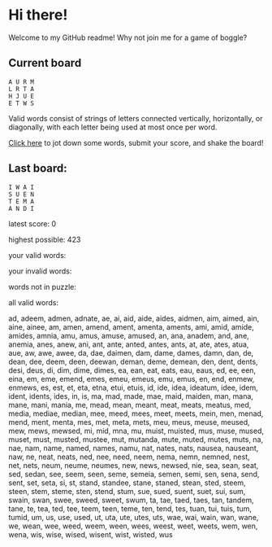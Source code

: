 # Hi there!

Welcome to my GitHub readme! Why not join me for a game of boggle?

## Current board

```
A U R M 
L R T A 
H J U E 
E T W S 
```

Valid words consist of strings of letters connected vertically, horizontally, or diagonally, with each letter being used at most once per word.

[Click here](https://github.com/bernardbeckerman/bernardbeckerman/issues/new?title=shake&body=A%20U%20R%20M%20%0AL%20R%20T%20A%20%0AH%20J%20U%20E%20%0AE%20T%20W%20S%20%0A%0ADon%27t%20delete%20this%20line.%20Write%20a%20comma-separated%20list%20of%20words%20below%2C%20then%20hit%20submit%20to%20score.%0A%0A) to jot down some words, submit your score, and shake the board!

## Last board:

```
I W A I 
S U E N 
T E M A 
A N D I 
```

latest score: 0

highest possible: 423

your valid words:



your invalid words:



words not in puzzle:



all valid words:

ad, adeem, admen, adnate, ae, ai, aid, aide, aides, aidmen, aim, aimed, ain, aine, ainee, am, amen, amend, ament, amenta, aments, ami, amid, amide, amides, amnia, amu, amus, amuse, amused, an, ana, anadem, and, ane, anemia, anes, anew, ani, ant, ante, anted, antes, ants, at, ate, ates, atua, aue, aw, awe, awee, da, dae, daimen, dam, dame, dames, damn, dan, de, dean, dee, deem, deen, deewan, deman, deme, demean, den, dent, dents, desi, deus, di, dim, dime, dimes, ea, ean, eat, eats, eau, eaus, ed, ee, een, eina, em, eme, emend, emes, emeu, emeus, emu, emus, en, end, enmew, enmews, es, est, et, eta, etna, etui, etuis, id, ide, idea, ideatum, idee, idem, ident, idents, ides, in, is, ma, mad, made, mae, maid, maiden, man, mana, mane, mani, mania, me, mead, mean, meant, meat, meats, meatus, med, media, mediae, median, mee, meed, mees, meet, meets, mein, men, menad, mend, ment, menta, mes, met, meta, mets, meu, meus, meuse, meused, mew, mews, mewsed, mi, mid, mna, mu, muist, muisted, mus, muse, mused, muset, must, musted, mustee, mut, mutanda, mute, muted, mutes, muts, na, nae, nam, name, named, names, namu, nat, nates, nats, nausea, nauseant, naw, ne, neat, neats, ned, nee, need, neem, nema, nemn, nemned, nest, net, nets, neum, neume, neumes, new, news, newsed, nie, sea, sean, seat, sed, sedan, see, seem, seen, seme, semeia, semen, semi, sen, sena, send, sent, set, seta, si, st, stand, standee, stane, staned, stean, sted, steem, steen, stem, steme, sten, stend, stum, sue, sued, suent, suet, sui, sum, swain, swan, swee, sweed, sweet, swum, ta, tae, taed, taes, tan, tandem, tane, te, tea, ted, tee, teem, teen, teme, ten, tend, tes, tuan, tui, tuis, tum, tumid, um, us, use, used, ut, uta, ute, utes, uts, wae, wai, wain, wan, wane, we, wean, wee, weed, weem, ween, wees, weest, weet, weets, wem, wen, wena, wis, wise, wised, wisent, wist, wisted, wus